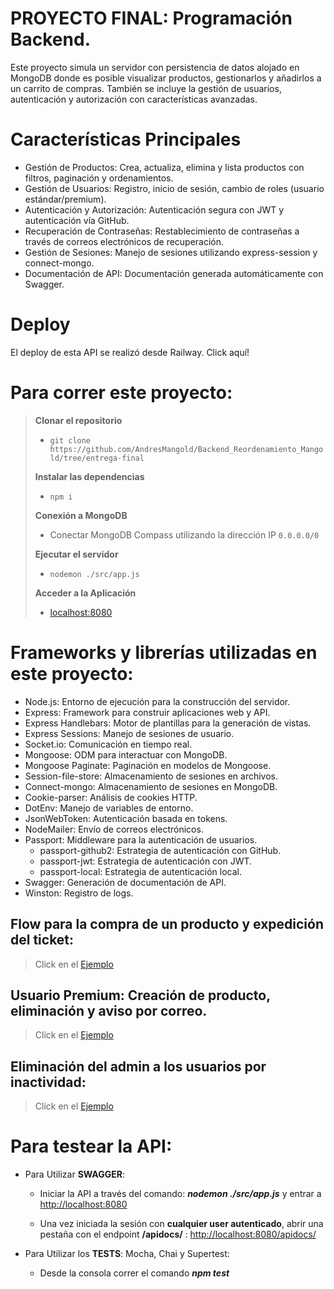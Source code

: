# PROYECTO FINAL: Programación Backend.

Este proyecto simula un servidor con persistencia de datos alojado en MongoDB donde es posible visualizar productos, gestionarlos y añadirlos a un carrito de compras. También se incluye la gestión de usuarios, autenticación y autorización con características avanzadas.


# Características Principales
- Gestión de Productos: Crea, actualiza, elimina y lista productos con filtros, paginación y ordenamientos.
- Gestión de Usuarios: Registro, inicio de sesión, cambio de roles (usuario estándar/premium).
- Autenticación y Autorización: Autenticación segura con JWT y autenticación vía GitHub.
- Recuperación de Contraseñas: Restablecimiento de contraseñas a través de correos electrónicos de recuperación.
- Gestión de Sesiones: Manejo de sesiones utilizando express-session y connect-mongo.
- Documentación de API: Documentación generada automáticamente con Swagger.


# Deploy

El deploy de esta API se realizó desde Railway. Click aquí!



# Para correr este proyecto:

> **Clonar el repositorio**  
> - `git clone https://github.com/AndresMangold/Backend_Reordenamiento_Mangold/tree/entrega-final`
>
> **Instalar las dependencias**  
> - `npm i`
>
> **Conexión a MongoDB**  
> - Conectar MongoDB Compass utilizando la dirección IP `0.0.0.0/0`
>
> **Ejecutar el servidor**  
> - `nodemon ./src/app.js`
>
> **Acceder a la Aplicación**  
> - [localhost:8080](http://localhost:8080/)



# Frameworks y librerías utilizadas en este proyecto:

- Node.js: Entorno de ejecución para la construcción del servidor.
- Express: Framework para construir aplicaciones web y API.
- Express Handlebars: Motor de plantillas para la generación de vistas.
- Express Sessions: Manejo de sesiones de usuario.
- Socket.io: Comunicación en tiempo real.
- Mongoose: ODM para interactuar con MongoDB.
- Mongoose Paginate: Paginación en modelos de Mongoose.
- Session-file-store: Almacenamiento de sesiones en archivos.
- Connect-mongo: Almacenamiento de sesiones en MongoDB.
- Cookie-parser: Análisis de cookies HTTP.
- DotEnv: Manejo de variables de entorno.
- JsonWebToken: Autenticación basada en tokens.
- NodeMailer: Envío de correos electrónicos.
- Passport: Middleware para la autenticación de usuarios.
    - passport-github2: Estrategia de autenticación con GitHub.
    - passport-jwt: Estrategia de autenticación con JWT.
    - passport-local: Estrategia de autenticación local.
- Swagger: Generación de documentación de API.
- Winston: Registro de logs.


## Flow para la compra de un producto y expedición del ticket:

> Click en el [Ejemplo](https://drive.google.com/file/d/1NOa6h9smDInsRmOxwrpHZIcPPxpiNZK8/view?usp=sharing)

## Usuario Premium: Creación de producto, eliminación y aviso por correo.

> Click en el [Ejemplo](https://drive.google.com/file/d/1KwgrZhq1kc8yTWIGfsaSBV9VLBxvFKvq/view?usp=sharing)

## Eliminación del admin a los usuarios por inactividad:

> Click en el [Ejemplo](https://drive.google.com/file/d/18JShNUVQvvT0wpFSqc7fTehtDd7HAuGQ/view?usp=sharing)

# Para testear la API:


- Para Utilizar **SWAGGER**:
    - Iniciar la API a través del comando: ***nodemon ./src/app.js*** y entrar a [http://localhost:8080](http://localhost:8080/)


    - Una vez iniciada la sesión con **cualquier user autenticado**, abrir una pestaña con el endpoint **/apidocs/** : [http://localhost:8080/apidocs/](http://localhost:8080/apidocs)



- Para Utilizar los **TESTS**: Mocha, Chai y Supertest:
    - Desde la consola correr el comando ***npm test***

